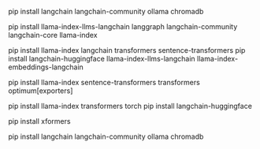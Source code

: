 pip install langchain langchain-community ollama chromadb



pip install llama-index-llms-langchain langgraph langchain-community langchain-core llama-index


pip install llama-index langchain transformers sentence-transformers
pip install langchain-huggingface llama-index-llms-langchain llama-index-embeddings-langchain

pip install llama-index sentence-transformers transformers optimum[exporters]


pip install llama-index transformers torch
pip install langchain-huggingface

pip install xformers


pip install langchain langchain-community ollama chromadb





